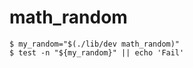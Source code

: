 math_random
===========

```console test 
$ my_random="$(./lib/dev math_random)"
$ test -n "${my_random}" || echo 'Fail'
```
